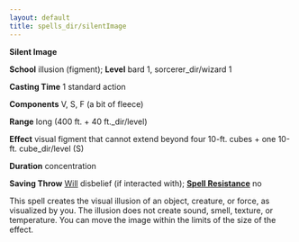 ```yaml
---
layout: default
title: spells_dir/silentImage
---
```

 **Silent Image**

**School** illusion (figment); **Level** bard 1, sorcerer_dir/wizard 1

**Casting Time** 1 standard action

**Components** V, S, F (a bit of fleece)

**Range** long (400 ft. + 40 ft._dir/level)

**Effect** visual figment that cannot extend beyond four 10-ft. cubes + one 10-ft. cube_dir/level (S)

**Duration** concentration

**Saving Throw** [Will](../../combat#_will) disbelief (if interacted with); **[Spell Resistance](../../glossary#_spell-resistance)** no

This spell creates the visual illusion of an object, creature, or force, as visualized by you. The illusion does not create sound, smell, texture, or temperature. You can move the image within the limits of the size of the effect.

